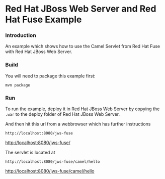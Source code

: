 # Red Hat JBoss Web Server and Red Hat Fuse Example


### Introduction
An example which shows how to use the Camel Servlet from Red Hat Fuse with Red Hat JBoss Web Server.

### Build
You will need to package this example first:

	mvn package

### Run

To run the example, deploy it in Red Hat JBoss Web Server by copying the `.war` to the
deploy folder of Red Hat JBoss Web Server.

And then hit this url from a webbrowser which has further
instructions

	http://localhost:8080/jws-fuse
<http://localhost:8080/jws-fuse/>

The servlet is located at

	http://localhost:8080/jws-fuse/camel/hello
<http://localhost:8080/jws-fuse/camel/hello>